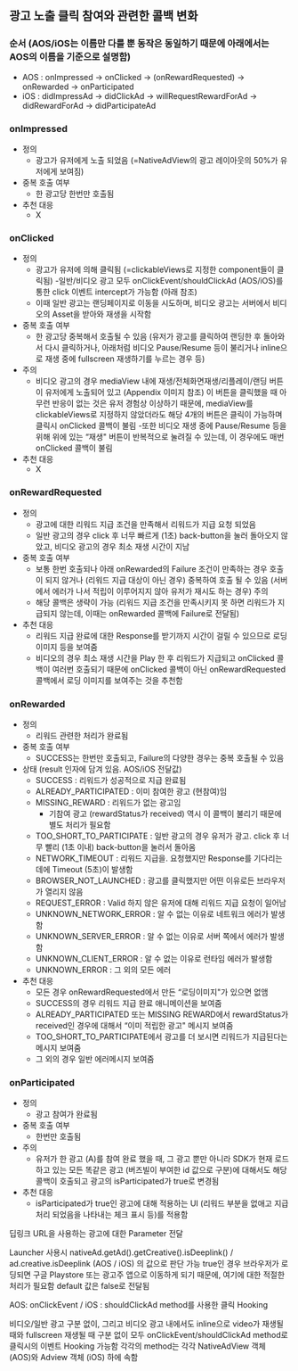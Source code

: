 ## 광고 노출 클릭 참여와 관련한 콜백 변화

### 순서 (AOS/iOS는 이름만 다를 뿐 동작은 동일하기 때문에 아래에서는 AOS의 이름을 기준으로 설명함)
- AOS : onImpressed → onClicked → (onRewardRequested) → onRewarded → onParticipated
- iOS : didImpressAd → didClickAd → willRequestRewardForAd → didRewardForAd → didParticipateAd



### onImpressed
- 정의
  - 광고가 유저에게 노출 되었음 (=NativeAdView의 광고 레이아웃의 50%가 유저에게 보여짐)
- 중복 호출 여부
  - 한 광고당 한번만 호출됨
- 추천 대응
  - X

### onClicked
- 정의
  - 광고가 유저에 의해 클릭됨 (=clickableViews로 지정한 component들이 클릭됨)
  -일반/비디오 광고 모두 onClickEvent/shouldClickAd (AOS/iOS)를 통한 click 이벤트 intercept가 가능함 (아래 참조)
  - 이때 일반 광고는 랜딩페이지로 이동을 시도하며, 비디오 광고는 서버에서 비디오의 Asset을 받아와 재생을 시작함
- 중복 호출 여부
  - 한 광고당 중복해서 호출될 수 있음 (유저가 광고를 클릭하여 랜딩한 후 돌아와서 다시 클릭하거나, 아래처럼 비디오 Pause/Resume 등이 불리거나 inline으로 재생 중에 fullscreen 재생하기를 누르는 경우 등)
- 주의
  - 비디오 광고의 경우 mediaView 내에 재생/전체화면재생/리플레이/랜딩 버튼이 유저에게 노출되어 있고 (Appendix 이미지 참조) 이 버튼을 클릭했을 때 아무런 반응이 없는 것은 유저 경험상 이상하기 때문에, mediaView를 clickableViews로 지정하지 않았더라도 해당 4개의 버튼은 클릭이 가능하며 클릭시 onClicked 콜백이 불림
 -또한 비디오 재생 중에 Pause/Resume 등을 위해 위에 있는 “재생" 버튼이 반복적으로 눌려질 수 있는데, 이 경우에도 매번 onClicked 콜백이 불림
- 추천 대응
  - X

### onRewardRequested
- 정의
  - 광고에 대한 리워드 지급 조건을 만족해서 리워드가 지급 요청 되었음
  - 일반 광고의 경우 click 후 너무 빠르게 (1초) back-button을 눌러 돌아오지 않았고, 비디오 광고의 경우 최소 재생 시간이 지남
- 중복 호출 여부
  - 보통 한번 호출되나 아래 onRewarded의 Failure 조건이 만족하는 경우 호출이 되지 않거나 (리워드 지급 대상이 아닌 경우) 중복하여 호출 될 수 있음 (서버에서 에러가 나서 적립이 이루어지지 않아 유저가 재시도 하는 경우)
주의
  - 해당 콜백은 생략이 가능 (리워드 지급 조건을 만족시키지 못 하면 리워드가 지급되지 않는데, 이때는 onRewarded 콜백에 Failure로 전달됨)
- 추천 대응
  - 리워드 지급 완료에 대한 Response를 받기까지 시간이 걸릴 수 있으므로 로딩 이미지 등을 보여줌
  - 비디오의 경우 최소 재생 시간을 Play 한 후 리워드가 지급되고 onClicked 콜백이 여러번 호출되기 때문에 onClicked 콜백이 아닌 onRewardRequested 콜백에서 로딩 이미지를 보여주는 것을 추천함

### onRewarded
- 정의
  - 리워드 관련한 처리가 완료됨
- 중복 호출 여부
  - SUCCESS는 한번만 호출되고, Failure의 다양한 경우는 중복 호출될 수 있음
- 상태 (result 인자에 담겨 있음. AOS/iOS 전달값)
  - SUCCESS : 리워드가 성공적으로 지급 완료됨
  - ALREADY_PARTICIPATED : 이미 참여한 광고 (현참여)임
  - MISSING_REWARD : 리워드가 없는 광고임
    - 기참여 광고 (rewardStatus가 received) 역시 이 콜백이 불리기 때문에 별도 처리가 필요함
  - TOO_SHORT_TO_PARTICIPATE : 일반 광고의 경우 유저가 광고. click 후 너무 빨리 (1초 이내) back-button을 눌러서 돌아옴
  - NETWORK_TIMEOUT : 리워드 지급을. 요청했지만 Response를 기다리는 데에 Timeout (5초)이 발생함
  - BROWSER_NOT_LAUNCHED : 광고를 클릭했지만 어떤 이유로든 브라우저가 열리지 않음
  - REQUEST_ERROR : Valid 하지 않은 유저에 대해 리워드 지급 요청이 일어남
  - UNKNOWN_NETWORK_ERROR : 알 수 없는 이유로 네트워크 에러가 발생함
  - UNKNOWN_SERVER_ERROR : 알 수 없는 이유로 서버 쪽에서 에러가 발생함
  - UNKNOWN_CLIENT_ERROR : 알 수 없는 이유로 런타임 에러가 발생함
  - UNKNOWN_ERROR : 그 외의 모든 에러
- 추천 대응
  - 모든 경우 onRewardRequested에서 만든 “로딩이미지"가 있으면 없앰
  - SUCCESS의 경우 리워드 지급 완료 애니메이션을 보여줌
  - ALREADY_PARTICIPATED 또는 MISSING REWARD에서 rewardStatus가 received인 경우에 대해서 “이미 적립한 광고" 메시지 보여줌
  - TOO_SHORT_TO_PARTICIPATE에서 광고를 더 보시면 리워드가 지급된다는 메시지 보여줌
  - 그 외의 경우 일반 에러메시지 보여줌

### onParticipated
- 정의
  - 광고 참여가 완료됨
- 중복 호출 여부
  - 한번만 호출됨
- 주의
  - 유저가 한 광고 (A)를 참여 완료 했을 때, 그 광고 뿐만 아니라 SDK가 현재 로드하고 있는 모든 똑같은 광고 (버즈빌이 부여한 id 값으로 구분)에 대해서도 해당 콜백이 호출되고 광고의 isParticipated가 true로 변경됨
- 추천 대응
  - isParticipated가 true인 광고에 대해 적용하는 UI (리워드 부분을 없애고 지급 처리 되었음을 나타내는 체크 표시 등)를 적용함


딥링크 URL을 사용하는 광고에 대한 Parameter 전달

Launcher 사용시 nativeAd.getAd().getCreative().isDeeplink() / ad.creative.isDeeplink (AOS / iOS) 의 값으로 판단 가능
true인 경우 브라우저가 로딩되면 구글 Playstore 또는 광고주 앱으로 이동하게 되기 때문에, 여기에 대한 적절한 처리가 필요함
default 값은 false로 전달됨


AOS: onClickEvent / iOS : shouldClickAd method를 사용한 클릭 Hooking

비디오/일반 광고 구분 없이, 그리고 비디오 광고 내에서도 inline으로 video가 재생될 때와 fullscreen 재생될 때 구분 없이 모두 onClickEvent/shouldClickAd method로 클릭시의 이벤트 Hooking 가능함
각각의 method는 각각 NativeAdView 객체 (AOS)와 Adview 객체 (iOS) 하에 속함


